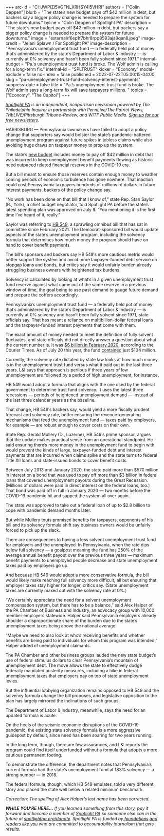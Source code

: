 +++
arc-id = "CHJWPIZI5VGFNLXRHSY4I5VHRI"
authors = ["Colin Deppen"]
blurb = "The state’s new budget pays off $42 million in debt, but backers say a bigger policy change is needed to prepare the system for future downturns."
byline = "Colin Deppen of Spotlight PA"
description = "The state’s new budget pays off $42 million in debt, but backers say a bigger policy change is needed to prepare the system for future downturns."
image = "external/f6ep1f7bhr8rpp8593ajs8qan8.jpeg"
image-credit = "Jelani Splawn / For Spotlight PA"
image-description = "Pennsylvania’s unemployment trust fund — a federally held pot of money that’s administered by the state’s Department of Labor & Industry — is currently at 0% solvency and hasn’t been fully solvent since 1971."
internal-budget = "Pa.’s unemployment trust fund is broke. The Wolf admin is calling for a long-term fix."
internal-id = "SPLTRUST"
kicker = "Economy"
modal-exclude = false
no-index = false
published = 2022-07-22T05:00:15-04:00
slug = "pa-unemployment-trust-fund-solvency-interest-payments"
suppress-date = false
title = "Pa.’s unemployment trust fund is broke. The Wolf admin says a long-term fix will save taxpayers millions. "
topics = ["Economy", "The Capitol"]
+++

<a href="https://www.spotlightpa.org/"><i>Spotlight PA</i></a><i> is an independent, nonpartisan newsroom powered by The Philadelphia Inquirer in partnership with PennLive/The Patriot-News, TribLIVE/Pittsburgh Tribune-Review, and WITF Public Media. </i><a href="https://www.spotlightpa.org/newsletters"><i>Sign up for our free newsletters</i></a><i>.</i>

HARRISBURG — Pennsylvania lawmakers have failed to adopt a policy change that supporters say would bolster the state’s pandemic-battered unemployment program against future spikes in jobless claims while also avoiding huge draws on taxpayer money to prop up the system.

The state’s <a href="https://www.spotlightpa.org/news/2022/07/pa-stimulus-2022-money-gov-wolf-update-budget/">new budget</a> includes money to pay off $42 million in debt that was incurred to keep unemployment benefit payments flowing as historic need outpaced related financial reserves in the COVID-19 era.

But a bill meant to ensure those reserves contain enough money to weather coming periods of economic turbulence has gone nowhere. That inaction could cost Pennsylvania taxpayers hundreds of millions of dollars in future interest payments, backers of the policy change say.

<script src="https://www.spotlightpa.org/embed.js" async></script><div data-spl-embed-version="1" data-spl-src="https://www.spotlightpa.org/embeds/newsletter/"></div>

“No work has been done on that bill that I know of,” state Rep. Stan Saylor (R., York), a chief budget negotiator, told Spotlight PA before the state’s latest spending plan was approved on July 8. “You mentioning it is the first time I’ve heard of it, really.”

Saylor was referring to <a href="https://www.legis.state.pa.us/cfdocs/billinfo/bill_history.cfm?syear=2021&sind=0&body=H&type=B&bn=549">HB 549</a>, a sprawling omnibus bill that has sat in committee since February 2021. The Democrat-sponsored bill would update aspects of the state’s unemployment program, including the solvency formula that determines how much money the program should have on hand to cover benefit payments.

The bill’s sponsors and backers say HB 549′s more cautious metric would better support the system and avoid more taxpayer-funded debt service on stopgap loans and bonds, but critics say it would unfairly burden already struggling business owners with heightened tax burdens.

Solvency is calculated by looking at what’s in a given unemployment trust fund reserve against what came out of the same reserve in a previous window of time, the goal being to use past demand to gauge future demand and prepare the coffers accordingly.

Pennsylvania’s unemployment trust fund — a federally held pot of money that’s administered by the state’s Department of Labor &amp; Industry — is currently at 0% solvency and hasn’t been fully solvent since 1971, state officials say. That has meant a reliance on multibillion-dollar federal loans and the taxpayer-funded interest payments that come with them.

The exact amount of money needed to meet the definition of fully solvent fluctuates, and state officials did not directly answer a question about what the current number is. It was <a href="https://www.buckscountycouriertimes.com/story/news/2020/09/17/unemployment-federal-loan-t-trust-fund-pennsylvania-covid-19/3486185001/">$6 billion in February 2020</a>, according to the Courier Times. As of July 20 this year, the fund <a href="https://www.treasurydirect.gov/govt/reports/tbp/account-statement/report.html?account=000000000000539&date=07%2F2022&report=accountStatement">contained</a> just $104 million.

Currently, the solvency rate dictated by state law looks at how much money is in the unemployment trust fund versus what it paid out in the last three years. L&amp;I says that approach is perilous if three years of low unemployment are followed by a period of high unemployment, for instance.

HB 549 would adopt a formula that aligns with the one used by the federal government to determine trust fund solvency. It uses the latest three recessions — periods of heightened unemployment demand — instead of the last three calendar years as the baseline.

That change, HB 549′s backers say, would yield a more fiscally prudent forecast and solvency rate, better ensuring the revenue-generating mechanisms that feed the unemployment fund — taxes paid by employers, for example — are robust enough to cover costs on their own.

State Rep. Gerald Mullery (D., Luzerne), HB 549′s prime sponsor, argues that the update makes practical sense from an operational standpoint. He said ensuring there’s more money in the unemployment fund to begin with would prevent the kinds of large, taxpayer-funded debt and interest payments that are incurred when claims spike and the state turns to federal Title XII loans and state-issued bonds to cover benefit costs.

Between July 2013 and January 2020, the state paid more than $570 million in interest on a bond that was used to pay off more than $3 billion in federal loans that covered unemployment payouts during the Great Recession. (Millions of dollars were paid in direct interest on the federal loans, too.) That bond was paid off in full in January 2020 — two months before the COVID-19 pandemic hit and sapped the system all over again.

The state was approved to take out a federal loan of up to $2.8 billion to cope with pandemic demand months later.

But while Mullery touts promised benefits for taxpayers, opponents of his bill and its solvency formula shift say business owners would be unfairly forced to pick up the slack.

There are consequences to having a less solvent unemployment trust fund for employers and the unemployed. In Pennsylvania, when the rate dips below full solvency — a goalpost meaning the fund has 250% of the average annual benefit payout over the previous three years — maximum benefit payments to unemployed people decrease and state unemployment taxes paid by employers go up.

And because HB 549 would adopt a more conservative formula, the bill would likely make reaching full solvency more difficult, all but ensuring that employer taxes stay higher for longer, critics say. (State unemployment taxes are currently maxed out with the solvency rate at 0%.)

“We certainly appreciate the need for a solvent unemployment compensation system, but there has to be a balance,” said Alex Halper of the PA Chamber of Business and Industry, an advocacy group with 10,000 member employers statewide. Halper said Pennsylvania employers already shoulder a disproportionate share of the burden due to the state’s unemployment taxes being above the national average.

“Maybe we need to also look at who’s receiving benefits and whether benefits are being paid to individuals for whom this program was intended,” Halper added of unemployment claimants.

The PA Chamber and other business groups lauded the new state budget’s use of federal stimulus dollars to clear Pennsylvania’s mountain of unemployment debt. The move allows the state to effectively dodge federally mandated austerity measures, including a hike in federal unemployment taxes that employers pay on top of state unemployment levies.

But the influential lobbying organization remains opposed to HB 549 and the solvency formula change the bill proposes, and legislative opposition to the plan has largely mirrored the inclinations of such groups.

<script src="https://www.spotlightpa.org/embed.js" async></script><div data-spl-embed-version="1" data-spl-src="https://www.spotlightpa.org/embeds/donate/"></div>

The Department of Labor &amp; Industry, meanwhile, says the need for an updated formula is acute.

On the heels of the seismic economic disruptions of the COVID-19 pandemic, the existing state solvency formula is a more aggressive guidepost by default, since need has been soaring for two years running.

In the long term, though, there are few assurances, and L&amp;I reports the program could find itself underfunded without a formula that adopts a more cautious permanent footing.

To demonstrate the difference, the department notes that Pennsylvania’s current formula had the state’s unemployment fund at 183% solvency — a strong number — in 2018.

The federal formula, though, which HB 549 emulates, told a very different story and placed the state well below a related minimum benchmark.

<i>Correction: The spelling of Alex Halper’s last name has been corrected.</i>

<i><b>WHILE YOU’RE HERE...</b></i><i> If you learned something from this story, pay it forward and become a member of </i><a href="https://www.spotlightpa.org/"><i>Spotlight PA</i></a><i> so someone else can in the future at </i><a href="http://spotlightpa.org/donate"><i>spotlightpa.org/donate</i></a><i>. Spotlight PA is funded by</i><a href="https://www.spotlightpa.org/support"><i> foundations</i></a><i> </i><a href="https://www.spotlightpa.org/support"><i>and readers like you</i></a><i> who are committed to accountability journalism that gets results.</i>
